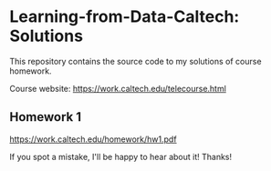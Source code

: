# **Learning-from-Data-Caltech: Solutions**

This repository contains the source code to my solutions of course homework. 

Course website: https://work.caltech.edu/telecourse.html

## Homework 1

https://work.caltech.edu/homework/hw1.pdf


If you spot a mistake, I'll be happy to hear about it! Thanks!
